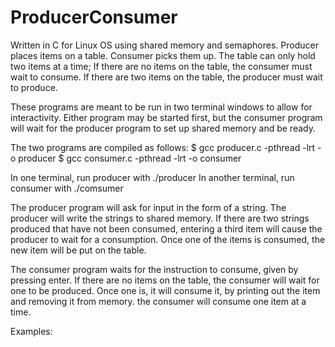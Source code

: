 # ProducerConsumer
Written in C for Linux OS using shared memory and semaphores. 
Producer places items on a table. Consumer picks them up. The 
table can only hold two items at a time; If there are no items
on the table, the consumer must wait to consume. If there are 
two items on the table, the producer must wait to produce. 

These programs are meant to be run in two terminal windows
to allow for interactivity. Either program may be started first,
but the consumer program will wait for the producer program 
to set up shared memory and be ready. 

The two programs are compiled as follows:
$ gcc producer.c -pthread -lrt -o producer
$ gcc consumer.c -pthread -lrt -o consumer

In one terminal, run producer with ./producer
In another terminal, run consumer with ./comsumer

The producer program will ask for input in the form of a string.
The producer will write the strings to shared memory. If there are 
two strings produced that have not been consumed, entering a third
item will cause the producer to wait for a consumption. Once one of 
the items is consumed, the new item will be put on the table. 

The consumer program waits for the instruction to consume, given
by pressing enter. If there are no items on the table, the consumer
will wait for one to be produced. Once one is, it will consume it, 
by printing out the item and removing it from memory. the consumer
will consume one item at a time. 

Examples:
